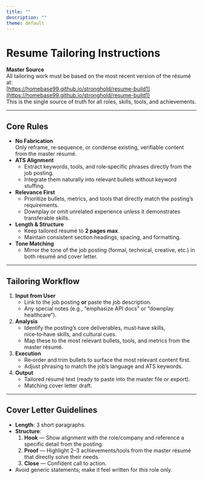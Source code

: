 ```yaml
---
title: ""
description: ""
theme: default
---
```


# Resume Tailoring Instructions

**Master Source**  
All tailoring work must be based on the most recent version of the résumé at:  
[https://homebase99.github.io/stronghold/resume-build1](https://homebase99.github.io/stronghold/resume-build1)  
This is the single source of truth for all roles, skills, tools, and achievements.

---

## Core Rules
- **No Fabrication**  
  Only reframe, re‑sequence, or condense existing, verifiable content from the master résumé.
- **ATS Alignment**  
  - Extract keywords, tools, and role‑specific phrases directly from the job posting.  
  - Integrate them naturally into relevant bullets without keyword stuffing.
- **Relevance First**  
  - Prioritize bullets, metrics, and tools that directly match the posting’s requirements.  
  - Downplay or omit unrelated experience unless it demonstrates transferable skills.
- **Length & Structure**  
  - Keep tailored résumé to **2 pages max**.  
  - Maintain consistent section headings, spacing, and formatting.
- **Tone Matching**  
  - Mirror the tone of the job posting (formal, technical, creative, etc.) in both résumé and cover letter.

---

## Tailoring Workflow
1. **Input from User**  
   - Link to the job posting **or** paste the job description.  
   - Any special notes (e.g., “emphasize API docs” or “downplay healthcare”).
2. **Analysis**  
   - Identify the posting’s core deliverables, must‑have skills, nice‑to‑have skills, and cultural cues.  
   - Map these to the most relevant bullets, tools, and metrics from the master résumé.
3. **Execution**  
   - Re‑order and trim bullets to surface the most relevant content first.  
   - Adjust phrasing to match the job’s language and ATS keywords.
4. **Output**  
   - Tailored résumé text (ready to paste into the master file or export).  
   - Matching cover letter draft.

---

## Cover Letter Guidelines
- **Length**: 3 short paragraphs.
- **Structure**:  
  1. **Hook** — Show alignment with the role/company and reference a specific detail from the posting.  
  2. **Proof** — Highlight 2–3 achievements/tools from the master résumé that directly solve their needs.  
  3. **Close** — Confident call to action.
- Avoid generic statements; make it feel written for *this* role only.


